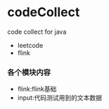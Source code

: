 # codeCollect
code collect for java
- leetcode
- flink


### 各个模块内容
- flink:flink基础
- input:代码测试用到的文本数据
